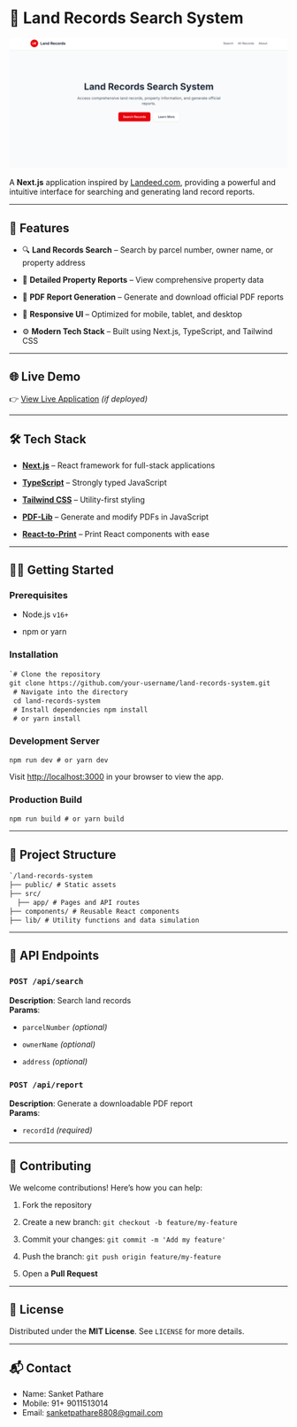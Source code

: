 # 🏡 Land Records Search System

![Land Records System Screenshot](/public/ReadmeImage/Screenshot.png)

A **Next.js** application inspired by [Landeed.com](https://www.landeed.com), providing a powerful and intuitive interface for searching and generating land record reports.

----------

## 🚀 Features

-   🔍 **Land Records Search** – Search by parcel number, owner name, or property address
    
-   📄 **Detailed Property Reports** – View comprehensive property data
    
-   🧾 **PDF Report Generation** – Generate and download official PDF reports
    
-   📱 **Responsive UI** – Optimized for mobile, tablet, and desktop
    
-   ⚙️ **Modern Tech Stack** – Built using Next.js, TypeScript, and Tailwind CSS
    

----------

## 🌐 Live Demo

👉 [View Live Application](https://land-records-app.vercel.app/) _(if deployed)_

----------

## 🛠️ Tech Stack

-   [**Next.js**](https://nextjs.org/) – React framework for full-stack applications
    
-   [**TypeScript**](https://www.typescriptlang.org/) – Strongly typed JavaScript
    
-   [**Tailwind CSS**](https://tailwindcss.com/) – Utility-first styling
    
-   [**PDF-Lib**](https://pdf-lib.js.org/) – Generate and modify PDFs in JavaScript
    
-   [**React-to-Print**](https://github.com/gregnb/react-to-print) – Print React components with ease
    

----------

## 🧑‍💻 Getting Started

### Prerequisites

-   Node.js `v16+`
    
-   npm or yarn
    

### Installation
`````
`# Clone the repository
git clone https://github.com/your-username/land-records-system.git
 # Navigate into the directory
 cd land-records-system
 # Install dependencies npm install
 # or yarn install
`````
### Development Server
````
npm run dev # or yarn dev
`````
Visit [http://localhost:3000](http://localhost:3000) in your browser to view the app.

### Production Build
````
npm run build # or yarn build
````

----------

## 📁 Project Structure


`````
`/land-records-system
├── public/ # Static assets
├── src/
  ├── app/ # Pages and API routes 
├── components/ # Reusable React components 
├── lib/ # Utility functions and data simulation 

`````

----------

## 📡 API Endpoints

### `POST /api/search`

**Description**: Search land records  
**Params**:

-   `parcelNumber` _(optional)_
    
-   `ownerName` _(optional)_
    
-   `address` _(optional)_
    

### `POST /api/report`

**Description**: Generate a downloadable PDF report  
**Params**:

-   `recordId` _(required)_
    

----------

## 🤝 Contributing

We welcome contributions! Here’s how you can help:

1.  Fork the repository
    
2.  Create a new branch: `git checkout -b feature/my-feature`
    
3.  Commit your changes: `git commit -m 'Add my feature'`
    
4.  Push the branch: `git push origin feature/my-feature`
    
5.  Open a **Pull Request**
    

----------

## 📄 License

Distributed under the **MIT License**. See `LICENSE` for more details.

----------

## 📬 Contact
- Name: Sanket Pathare
- Mobile: 91+ 9011513014
- Email: [sanketpathare8808@gmail.com](mailto:sanketpathare8808@gmail.com])
    
